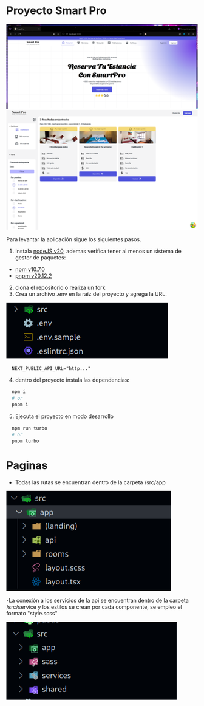 # Proyecto Smart Pro

![alt text](./assets/imagef.png)
![alt text](./assets/fondo2.png)

Para levantar la aplicación sigue los siguientes pasos.

1. Instala [nodeJS v20](https://nodejs.org/en/), ademas verifica tener al menos un sistema de gestor de paquetes:

- [npm v10.7.0](https://www.npmjs.com/)
- [pnpm v20.12.2](https://pnpm.io/installation)

2. clona el repositorio o realiza un fork
3. Crea un archivo .env en la raíz del proyecto y agrega la URL:

![Raíz del proyecto](./assets/image.png)

```env
  NEXT_PUBLIC_API_URL="http..."
```

4. dentro del proyecto instala las dependencias:

```bash
  npm i
  # or
  pnpm i
```

5. Ejecuta el proyecto en modo desarrollo

```bash
  npm run turbo
  # or
  pnpm turbo
```

# Paginas

- Todas las rutas se encuentran dentro de la carpeta /src/app

![alt text](./assets/image2.png)

-La conexión a los servicios de la api se encuentran dentro de la carpeta /src/service y los estilos se crean por cada componente, se empleo el formato "style.scss"

![alt text](./assets/image3.png)
